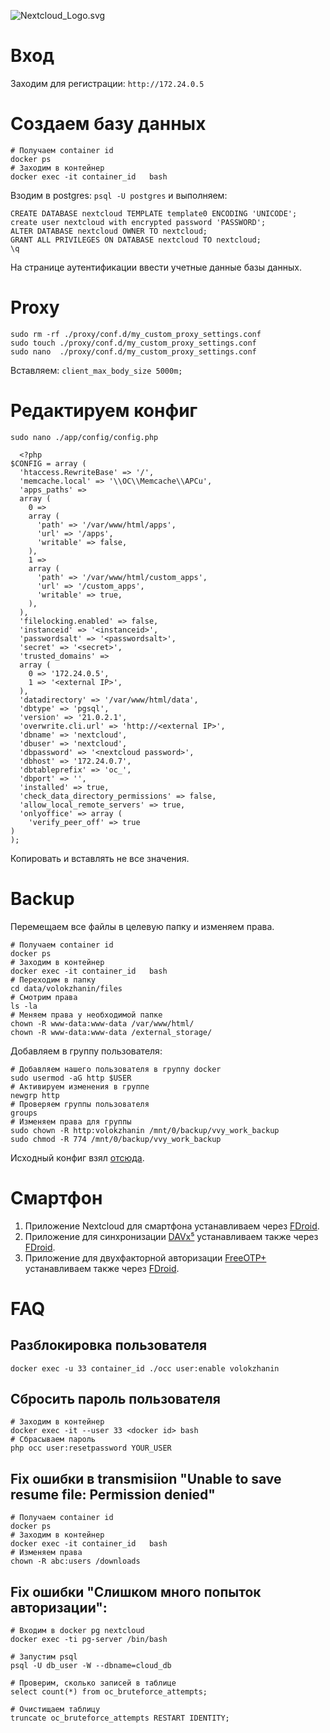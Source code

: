 ![Nextcloud_Logo.svg](https://upload.wikimedia.org/wikipedia/commons/thumb/6/60/Nextcloud_Logo.svg/113px-Nextcloud_Logo.svg.png)
# Вход 
Заходим для регистрации: `http://172.24.0.5`

# Создаем базу данных
```
# Получаем container id 
docker ps
# Заходим в контейнер 
docker exec -it container_id   bash
```

Взодим в postgres: `psql -U postgres` и выполняем:
```
CREATE DATABASE nextcloud TEMPLATE template0 ENCODING 'UNICODE';
create user nextcloud with encrypted password 'PASSWORD';
ALTER DATABASE nextcloud OWNER TO nextcloud;
GRANT ALL PRIVILEGES ON DATABASE nextcloud TO nextcloud;
\q
```
На странице аутентификации ввести учетные данные базы данных. 

# Proxy
```
sudo rm -rf ./proxy/conf.d/my_custom_proxy_settings.conf
sudo touch ./proxy/conf.d/my_custom_proxy_settings.conf
sudo nano  ./proxy/conf.d/my_custom_proxy_settings.conf 
```
Вставляем: `client_max_body_size 5000m;`

# Редактируем конфиг
`sudo nano ./app/config/config.php`

```
  <?php
$CONFIG = array (
  'htaccess.RewriteBase' => '/',
  'memcache.local' => '\\OC\\Memcache\\APCu',
  'apps_paths' =>
  array (
    0 =>
    array (
      'path' => '/var/www/html/apps',
      'url' => '/apps',
      'writable' => false,
    ),
    1 =>
    array (
      'path' => '/var/www/html/custom_apps',
      'url' => '/custom_apps',
      'writable' => true,
    ),
  ),
  'filelocking.enabled' => false,
  'instanceid' => '<instanceid>',
  'passwordsalt' => '<passwordsalt>',
  'secret' => '<secret>',
  'trusted_domains' =>
  array (
    0 => '172.24.0.5',
    1 => '<external IP>',
  ),
  'datadirectory' => '/var/www/html/data',
  'dbtype' => 'pgsql',
  'version' => '21.0.2.1',
  'overwrite.cli.url' => 'http://<external IP>',
  'dbname' => 'nextcloud',
  'dbuser' => 'nextcloud',
  'dbpassword' => '<nextcloud password>',
  'dbhost' => '172.24.0.7',
  'dbtableprefix' => 'oc_',
  'dbport' => '',
  'installed' => true,
  'check_data_directory_permissions' => false,
  'allow_local_remote_servers' => true,
  'onlyoffice' => array (
    'verify_peer_off' => true
)
);
```
Копировать и вставлять не все значения.

# Backup 
Перемещаем все файлы в целевую папку и изменяем права. 
```
# Получаем container id 
docker ps
# Заходим в контейнер 
docker exec -it container_id   bash
# Переходим в папку
cd data/volokzhanin/files
# Смотрим права 
ls -la
# Меняем права у необходимой папке 
chown -R www-data:www-data /var/www/html/
chown -R www-data:www-data /external_storage/
```
Добавляем в группу пользователя: 
```
# Добавляем нашего пользователя в группу docker
sudo usermod -aG http $USER
# Активируем изменения в группе
newgrp http 
# Проверяем группы пользователя 
groups
# Изменяем права для группы
sudo chown -R http:volokzhanin /mnt/0/backup/vvy_work_backup  
sudo chmod -R 774 /mnt/0/backup/vvy_work_backup 
```

Исходный конфиг взял [отсюда](https://github.com/linuxlifepage/nextcloud).

# Смартфон
1. Приложение Nextcloud для смартфона устанавливаем через [FDroid](https://f-droid.org/).
1. Приложение для синхронизации [DAVx⁵](https://www.davx5.com/tested-with/nextcloud) устанавливаем также через [FDroid](https://f-droid.org/).
1. Приложение для двухфакторной авторизации [FreeOTP+ ](https://f-droid.org/ru/packages/org.liberty.android.freeotpplus/) устанавливаем также через [FDroid](https://f-droid.org/).

# FAQ
## Разблокировка пользователя 
`docker exec -u 33 container_id ./occ user:enable volokzhanin`

## Сбросить пароль пользователя 
```
# Заходим в контейнер
docker exec -it --user 33 <docker id> bash
# Сбрасываем пароль
php occ user:resetpassword YOUR_USER
```

## Fix ошибки в transmisiion "Unable to save resume file: Permission denied"
```
# Получаем container id 
docker ps
# Заходим в контейнер 
docker exec -it container_id   bash
# Изменяем права
chown -R abc:users /downloads
```
## Fix ошибки "Слишком много попыток авторизации":
```
# Входим в docker pg nextcloud
docker exec -ti pg-server /bin/bash

# Запустим psql
psql -U db_user -W --dbname=cloud_db

# Проверим, сколько записей в таблице
select count(*) from oc_bruteforce_attempts;

# Очистищаем таблицу	
truncate oc_bruteforce_attempts RESTART IDENTITY;
```
